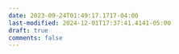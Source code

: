 ```yaml
---
date: 2023-09-24T01:49:17.1717-04:00
last-modified: 2024-12-01T17:37:41.4141-05:00
draft: true
comments: false
---
```

